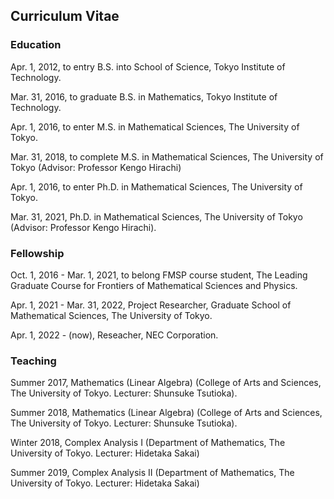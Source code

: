 ## Curriculum Vitae


### Education

Apr. 1, 2012, to entry B.S. into School of Science, Tokyo Institute of Technology.

Mar. 31, 2016, to graduate B.S. in Mathematics, Tokyo Institute of Technology.

Apr. 1, 2016, to enter M.S. in Mathematical Sciences, The University of Tokyo.

Mar. 31, 2018, to complete M.S. in Mathematical Sciences, The University of Tokyo (Advisor: Professor Kengo Hirachi)

Apr. 1, 2016, to enter Ph.D. in Mathematical Sciences, The University of Tokyo.

Mar. 31, 2021, Ph.D. in Mathematical Sciences, The University of Tokyo (Advisor: Professor Kengo Hirachi).

### Fellowship

Oct. 1, 2016 - Mar. 1, 2021, to belong FMSP course student, The Leading Graduate Course for Frontiers of Mathematical Sciences and Physics.

Apr. 1, 2021 - Mar. 31, 2022, Project Researcher, Graduate School of Mathematical Sciences, The University of Tokyo.

Apr. 1, 2022 - (now), Reseacher, NEC Corporation.

### Teaching

Summer 2017, Mathematics (Linear Algebra) (College of Arts and Sciences, The University of Tokyo. Lecturer: Shunsuke Tsutioka).

Summer 2018, Mathematics (Linear Algebra) (College of Arts and Sciences, The University of Tokyo. Lecturer: Shunsuke Tsutioka).

Winter 2018, Complex Analysis I (Department of Mathematics, The University of Tokyo. Lecturer: Hidetaka Sakai)

Summer 2019, Complex Analysis II (Department of Mathematics, The University of Tokyo. Lecturer: Hidetaka Sakai)
